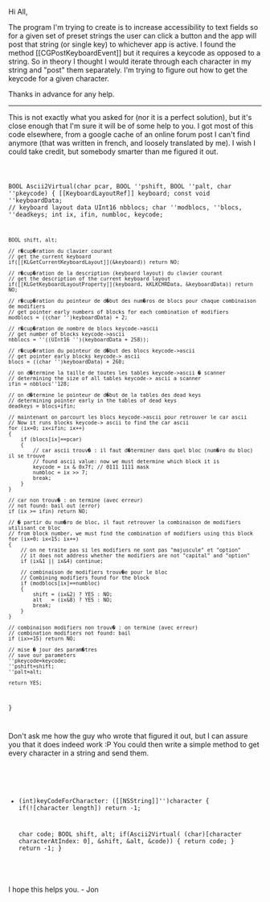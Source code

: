 Hi All, 

The program I'm trying to create is to increase accessibility to text fields so for a given set of preset strings the user can click a button and the app will post that string (or single key) to whichever app is active. I found the method [[CGPostKeyboardEvent]] but it requires a keycode as opposed to a string. So in theory I thought I would iterate through each character in my string and "post" them separately. I'm trying to figure out how to get the keycode for a given character. 

Thanks in advance for any help.




----

This is not exactly what you asked for (nor it is a perfect solution), but it's close enough that I'm sure it will be of some help to you.  I got most of this code elsewhere, from a google cache of an online forum post I can't find anymore (that was written in french, and loosely translated by me). I wish I could take credit, but somebody smarter than me figured it out.

<code>

BOOL Ascii2Virtual(char pcar, BOOL ''pshift, BOOL ''palt, char ''pkeycode) 
{
    [[KeyboardLayoutRef]] keyboard;
    const void ''keyboardData; // keyboard layout data
    UInt16 nbblocs;
    char ''modblocs, ''blocs, ''deadkeys;
    int ix, ifin, numbloc, keycode;
    
    BOOL shift, alt;
    
    // r�cup�ration du clavier courant
    // get the current keyboard
    if([[KLGetCurrentKeyboardLayout]](&keyboard)) return NO;
    
    // r�cup�ration de la description (keyboard layout) du clavier courant
    // get the description of the current keyboard layout
    if([[KLGetKeyboardLayoutProperty]](keyboard, kKLKCHRData, &keyboardData)) return NO;
    
    // r�cup�ration du pointeur de d�but des num�ros de blocs pour chaque combinaison de modifiers
    // get pointer early numbers of blocks for each combination of modifiers
    modblocs = ((char '')keyboardData) + 2;
    
    // r�cup�ration de nombre de blocs keycode->ascii
    // get number of blocks keycode->ascii
    nbblocs = ''((UInt16 '')(keyboardData + 258));
    
    // r�cup�ration du pointeur de d�but des blocs keycode->ascii
    // get pointer early blocks keycode-> ascii
    blocs = ((char '')keyboardData) + 260;
    
    // on d�termine la taille de toutes les tables keycode->ascii � scanner
    // determining the size of all tables keycode-> ascii a scanner
    ifin = nbblocs''128;
    
    // on d�termine le pointeur de d�but de la tables des dead keys
    // determining pointer early in the tables of dead keys
    deadkeys = blocs+ifin;
    
    // maintenant on parcourt les blocs keycode->ascii pour retrouver le car ascii
    // Now it runs blocks keycode-> ascii to find the car ascii
    for (ix=0; ix<ifin; ix++)
    {
        if (blocs[ix]==pcar)
        {
            // car ascii trouv� : il faut d�terminer dans quel bloc (num�ro du bloc) il se trouve
            // found ascii value: now we must determine which block it is
            keycode = ix & 0x7f; // 0111 1111 mask
            numbloc = ix >> 7;
            break;
        }
    }
    
    // car non trouv� : on termine (avec erreur)
    // not found: bail out (error)
    if (ix >= ifin) return NO;
    
    // � partir du num�ro de bloc, il faut retrouver la combinaison de modifiers utilisant ce bloc
    // from block number, we must find the combination of modifiers using this block
    for (ix=0; ix<15; ix++)
    {
        // on ne traite pas si les modifiers ne sont pas "majuscule" et "option"
        // it does not address whether the modifiers are not "capital" and "option"
        if (ix&1 || ix&4) continue;
        
        // combinaison de modifiers trouv�e pour le bloc
        // Combining modifiers found for the block
        if (modblocs[ix]==numbloc)
        {
            shift = (ix&2) ? YES : NO;
            alt   = (ix&8) ? YES : NO;
            break;         
        }
    }
    
    // combinaison modifiers non trouv� : on termine (avec erreur)
    // combination modifiers not found: bail
    if (ix>=15) return NO;
    
    // mise � jour des param�tres
    // save our parameters
    ''pkeycode=keycode;
    ''pshift=shift;
    ''palt=alt;
    
    return YES;
}

</code>

Don't ask me how the guy who wrote that figured it out, but I can assure you that it does indeed work :P  You could then write a simple method to get every character in a string and send them.

<code>

- (int)keyCodeForCharacter: ([[NSString]]'')character {
    if(![character length]) return -1;
    
    char code;
    BOOL shift, alt;
    if(Ascii2Virtual( (char)[character characterAtIndex: 0], &shift, &alt, &code)) {
        return code;
    }
    return -1;
}

</code>

I hope this helps you. - Jon